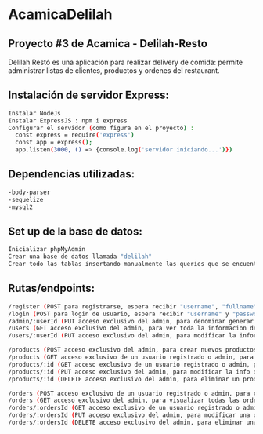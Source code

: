 # AcamicaDelilah
## Proyecto #3 de Acamica - Delilah-Resto
Delilah Restó es una aplicación para realizar delivery de comida: permite administrar listas de clientes, productos y ordenes del restaurant.  

## Instalación de servidor Express:  
```sh
Instalar NodeJs
Instalar ExpressJS : npm i express
Configurar el servidor (como figura en el proyecto) : 
  const express = require('express')
  const app = express();
  app.listen(3000, () => {console.log('servidor iniciando...')}) 
```

## Dependencias utilizadas:
```sh
-body-parser
-sequelize
-mysql2
```

## Set up de la base de datos: 
```sh
Inicializar phpMyAdmin 
Crear una base de datos llamada "delilah"
Crear todo las tablas insertando manualmente las queries que se encuentran en el archivo delilah.sql 
```

## Rutas/endpoints: 
```sh
/register (POST para registrarse, espera recibir "username", "fullname", "email", "phone", "address" y "password"
/login (POST para login de usuario, espera recibir "username" y "password")
/admin/:userId (PUT acceso exclusivo del admin, para denominar generar nuevos admins, espera recibir "isAdmin":1)
/users (GET acceso exclusivo del admin, para ver toda la informacion de los usuarios registrados) 
/users/:userId (PUT acceso exclusivo del admin, para modificar la informacion de un usuario especifico, espera recibir "address" y "phone")

/products (POST acceso exclusivo del admin, para crear nuevos productos, espera recibir "productsName" y "price")
/products (GET acceso exclusivo de un usuario registrado o admin, para visualizar todos los productos)
/products/:id (GET acceso exclusivo de un usuario registrado o admin, para visualizar un producto específico)
/products/:id (PUT acceso exclusivo del admin, para modificar la info de un producto, espera recibir "price")
/products/:id (DELETE acceso exclusivo del admin, para eliminar un producto especifico)

/orders (POST acceso exclusivo de un usuario registrado o admin, para crear un pedido, espera recibir "productsId" y "amount")
/orders (GET acceso exclusivo del admin, para visualizar todas las ordenes)
/orders/:ordersId (GET acceso exclusivo de un usuario registrado o admin, para visualizar una orden especifica)
/orders/:ordersId (PUT acceso exclusivo del admin, para modificar una order especifica, espera recibir "status")
/orders/:ordersId (DELETE acceso exclusivo del admin, para eliminar una orden especifica)
```
